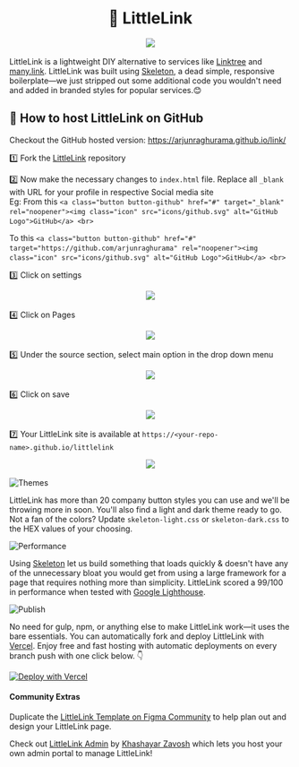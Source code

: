 <!-- # 🔗 LittleLink -->
<h1 align="center">
  🔗 LittleLink
</h1>

<p align="center">
  <img src="https://cdn.cottle.cloud/littlelink/social-circle.png" />
</p>

LittleLink is a lightweight DIY alternative to services like [Linktree](https://linktr.ee) and [many.link](https://www.google.com). LittleLink was built using [Skeleton](http://getskeleton.com/), a dead simple, responsive boilerplate—we just stripped out some additional code you wouldn't need and added in branded styles for popular services.😊

## 🏁 How to host LittleLink on GitHub

Checkout the GitHub hosted version: https://arjunraghurama.github.io/link/

:one: Fork the [LittleLink](https://github.com/sethcottle/littlelink) repository

:two: Now make the necessary changes to `index.html` file. Replace all `_blank` with URL for your profile in respective Social media site
<br>
Eg: 
From this
`
 <a class="button button-github" href="#" target="_blank" rel="noopener"><img class="icon" src="icons/github.svg" alt="GitHub Logo">GitHub</a>
  <br>
`

To this
`
 <a class="button button-github" href="#" target="https://github.com/arjunraghurama" rel="noopener"><img class="icon" src="icons/github.svg" alt="GitHub Logo">GitHub</a>
  <br>
`

:three: Click on settings
<p align="center">
  <img src="https://user-images.githubusercontent.com/22273002/129469035-63ea3bc8-7468-49ff-99a9-88bf87688dac.PNG" />
</p>

:four: Click on Pages
<p align="center">
  <img src="https://user-images.githubusercontent.com/22273002/129469119-f2cef985-cef7-4f95-8c67-724fdf30200b.PNG" />
</p>

:five: Under the source section, select main option in the drop down menu
<p align="center">
  <img src="https://user-images.githubusercontent.com/22273002/129469228-9c8a81ff-c3b8-4ae9-b937-a81100f989d8.PNG" />
</p>

:six: Click on save 
<p align="center">
  <img src="https://user-images.githubusercontent.com/22273002/129469246-fc8e05d6-5f2d-4714-baa3-87ace9b3f075.PNG" />
</p>

:seven: Your LittleLink site is available at `https://<your-repo-name>.github.io/littlelink`
<p align="center">
  <img src="https://user-images.githubusercontent.com/22273002/129469316-643f5cfa-c0b9-4a52-a4a9-14e8d97c7890.PNG" />
</p>
  
![Themes](https://cdn.cottle.cloud/littlelink/themes.png)

LittleLink has more than 20 company button styles you can use and we'll be throwing more in soon. You'll also find a light and dark theme ready to go. Not a fan of the colors? Update `skeleton-light.css` or `skeleton-dark.css` to the HEX values of your choosing. 

![Performance](https://cdn.cottle.cloud/littlelink/performance.png)

Using [Skeleton](http://getskeleton.com/) let us build something that loads quickly & doesn't have any of the unnecessary bloat you would get from using a large framework for a page that requires nothing more than simplicity. LittleLink scored a 99/100 in performance when tested with [Google Lighthouse](https://developers.google.com/web/tools/lighthouse).

![Publish](https://cdn.cottle.cloud/littlelink/fork-edit-publish.png)

No need for gulp, npm, or anything else to make LittleLink work—it uses the bare essentials. You can automatically fork and deploy LittleLink with [Vercel](https://vercel.com/). Enjoy free and fast hosting with automatic deployments on every branch push with one click below. 👇️

[![Deploy with Vercel](https://vercel.com/button)](https://vercel.com/new/git/external?repository-url=https%3A%2F%2Fgithub.com%2Fsethcottle%2Flittlelink&project-name=littlelink&repository-name=littlelink&demo-title=LittleLink%20Demo&demo-description=Imported%20from%20GitHub.)

#### Community Extras

Duplicate the [LittleLink Template on Figma Community](https://www.figma.com/community/file/846568099968305613) to help plan out and design your LittleLink page.

Check out [LittleLink Admin](https://github.com/khashayarzavosh/admin-littlelink) by [Khashayar Zavosh](https://github.com/khashayarzavosh) which lets you host your own admin portal to manage LittleLink! 
